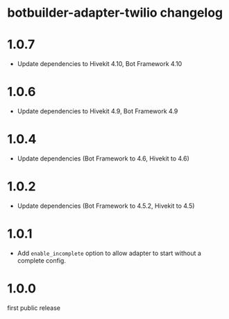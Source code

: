# botbuilder-adapter-twilio changelog

# 1.0.7

* Update dependencies to Hivekit 4.10, Bot Framework 4.10

# 1.0.6

* Update dependencies to Hivekit 4.9, Bot Framework 4.9

# 1.0.4

* Update dependencies (Bot Framework to 4.6, Hivekit to 4.6)

# 1.0.2 

* Update dependencies (Bot Framework to 4.5.2, Hivekit to 4.5)

# 1.0.1

* Add `enable_incomplete` option to allow adapter to start without a complete config.

# 1.0.0 

first public release